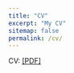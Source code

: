 ```yaml
---
title: "CV"
excerpt: "My CV"
sitemap: false
permalink: /cv/
---
```


CV: [[PDF]](/_pages/papers/gatchalian-cv-20240814.pdf)
